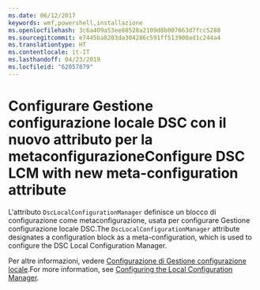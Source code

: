 ```yaml
---
ms.date: 06/12/2017
keywords: wmf,powershell,installazione
ms.openlocfilehash: 3c6a409a53ee88528a2109d8b007663d7fcc5288
ms.sourcegitcommit: e7445ba8203da304286c591ff513900ad1c244a4
ms.translationtype: HT
ms.contentlocale: it-IT
ms.lasthandoff: 04/23/2019
ms.locfileid: "62057879"
---
```

# <a name="configure-dsc-lcm-with-new-meta-configuration-attribute"></a><span data-ttu-id="b15fe-102">Configurare Gestione configurazione locale DSC con il nuovo attributo per la metaconfigurazione</span><span class="sxs-lookup"><span data-stu-id="b15fe-102">Configure DSC LCM with new meta-configuration attribute</span></span>

<span data-ttu-id="b15fe-103">L'attributo `DscLocalConfigurationManager` definisce un blocco di configurazione come metaconfigurazione, usata per configurare Gestione configurazione locale DSC.</span><span class="sxs-lookup"><span data-stu-id="b15fe-103">The `DscLocalConfigurationManager` attribute designates a configuration block as a meta-configuration, which is used to configure the DSC Local Configuration Manager.</span></span>

<span data-ttu-id="b15fe-104">Per altre informazioni, vedere [Configurazione di Gestione configurazione locale](https://msdn.microsoft.com/powershell/dsc/metaconfig).</span><span class="sxs-lookup"><span data-stu-id="b15fe-104">For more information, see [Configuring the Local Configuration Manager](https://msdn.microsoft.com/powershell/dsc/metaconfig).</span></span>

